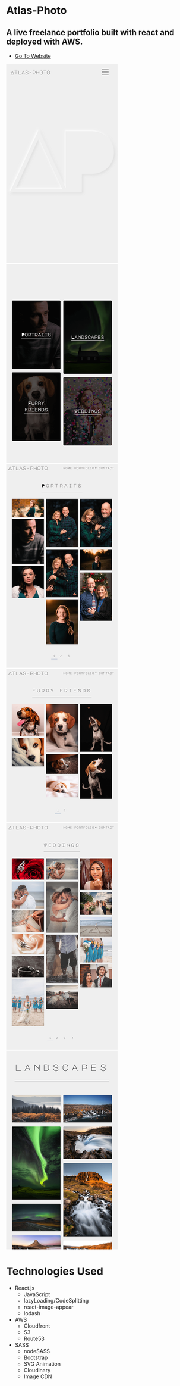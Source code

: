 # Atlas-Photo

## A live freelance portfolio built with react and deployed with AWS.

- [Go To Website](https://atlas-photo.com/)

![preview](./src/images/landing.png) ![preview](./src/images/landing2.png)
![preview](./src/images/portPreview.png) ![preview](./src/images/pupPreview.png)
![preview](./src/images/weddingPreview.png) ![preview](./src/images/landscapePreview.png)

# Technologies Used

- React.js
  - JavaScript
  - lazyLoading/CodeSplitting
  - react-image-appear
  - lodash
- AWS
  - Cloudfront
  - S3
  - Route53
- SASS
  - nodeSASS
  - Bootstrap
  - SVG Animation
  - Cloudinary
  - Image CDN

